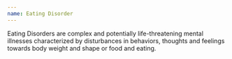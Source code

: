 ```yaml
---
name: Eating Disorder
---
```

Eating Disorders are complex and potentially life-threatening mental illnesses characterized by disturbances in behaviors, thoughts and feelings towards body weight and shape or food and eating.
